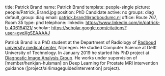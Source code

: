 title: Patrick Brand
name: Patrick Brand
template: people-single
picture: people/Patrick_Brand.jpg
position: PhD Candidate
active: no
groups: diag
default_group: diag
email: patrick.brand@radboudumc.nl
office: Route 767, Room 35
type: phd
telephone: 
linkedin: https://www.linkedin.com/in/patrick-b-406194121/
scholar: https://scholar.google.com/citations?user=gvqXgSEAAAAJ

Patrick Brand is a PhD student at the Department of Radiology of [Radboud university medical center](https://www.radboudumc.nl/research), Nijmegen. He studied Computer Science at Delft University of Technology. In January 2019 he started his PhD project at [Diagnostic Image Analysis Group](http://www.diagnijmegen.nl/). He works under supervision of [member/henkjan-huisman] on Deep Learning for Prostate MRI intervention guidance ([project/ai4imageguidedintervention] project).
